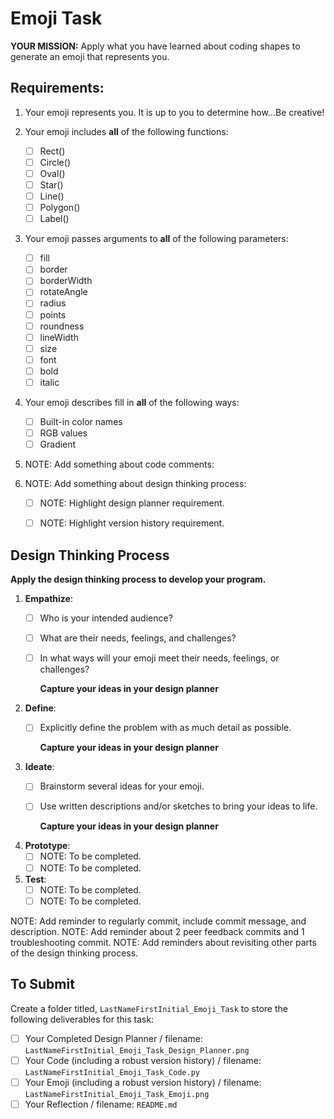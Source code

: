 # Emoji Task

**YOUR MISSION:** Apply what you have learned about coding shapes to generate an emoji that represents you.

## Requirements:

1. Your emoji represents you.  It is up to you to determine how...Be creative!

2. Your emoji includes **all** of the following functions:
    * [ ] Rect()
    * [ ] Circle()
    * [ ] Oval()
    * [ ] Star()
    * [ ] Line()
    * [ ] Polygon()
    * [ ] Label()

3. Your emoji passes arguments to **all** of the following parameters:
    * [ ] fill
    * [ ] border 
    * [ ] borderWidth 
    * [ ] rotateAngle 
    * [ ] radius 
    * [ ] points 
    * [ ] roundness 
    * [ ] lineWidth 
    * [ ] size
    * [ ] font
    * [ ] bold 
    * [ ] italic 
          
4. Your emoji describes fill in **all** of the following ways:
    * [ ] Built-in color names
    * [ ] RGB values
    * [ ] Gradient
  
5. NOTE: Add something about code comments:

6. NOTE: Add something about design thinking process:
     * [ ] NOTE: Highlight design planner requirement.
     * [ ] NOTE: Highlight version history requirement.
   

## Design Thinking Process

**Apply the design thinking process to develop your program.**

1. **Empathize**:
    * [ ] Who is your intended audience?
    * [ ] What are their needs, feelings, and challenges?
    * [ ] In what ways will your emoji meet their needs, feelings, or challenges?

      **Capture your ideas in your design planner**
   
2. **Define**:
    * [ ] Explicitly define the problem with as much detail as possible.
  
      **Capture your ideas in your design planner**

3. **Ideate**:
    * [ ] Brainstorm several ideas for your emoji.
    * [ ] Use written descriptions and/or sketches to bring your ideas to life.
  
       **Capture your ideas in your design planner**

4. **Prototype**:
    * [ ] NOTE: To be completed.
    * [ ] NOTE: To be completed.
     
5. **Test**:
    * [ ] NOTE: To be completed.
    * [ ] NOTE: To be completed.

NOTE: Add reminder to regularly commit, include commit message, and description.
NOTE: Add reminder about 2 peer feedback commits and 1 troubleshooting commit.
NOTE: Add reminders about revisiting other parts of the design thinking process.

## To Submit

Create a folder titled, `LastNameFirstInitial_Emoji_Task` to store the following deliverables for this task:

* [ ] Your Completed Design Planner  / filename: `LastNameFirstInitial_Emoji_Task_Design_Planner.png`
* [ ] Your Code (including a robust version history) / filename: `LastNameFirstInitial_Emoji_Task_Code.py`
* [ ] Your Emoji (including a robust version history) / filename: `LastNameFirstInitial_Emoji_Task_Emoji.png`
* [ ] Your Reflection / filename: `README.md`

